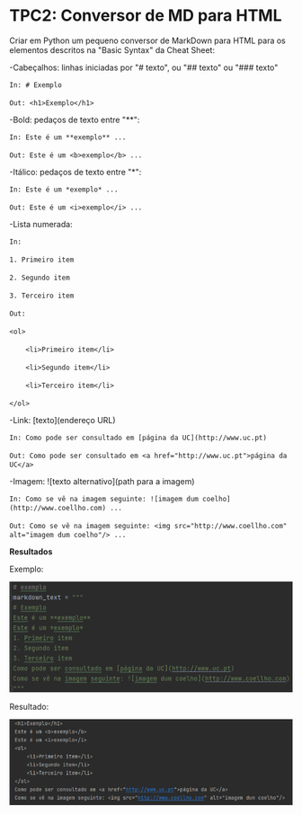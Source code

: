 # TPC2: Conversor de MD para HTML

Criar em Python um pequeno conversor de MarkDown para HTML para os elementos descritos na "Basic Syntax" da Cheat Sheet:

-Cabeçalhos: linhas iniciadas por "# texto", ou "## texto" ou "### texto"

    In: # Exemplo

    Out: <h1>Exemplo</h1>

-Bold: pedaços de texto entre "**":

    In: Este é um **exemplo** ...

    Out: Este é um <b>exemplo</b> ...

-Itálico: pedaços de texto entre "*":

    In: Este é um *exemplo* ...

    Out: Este é um <i>exemplo</i> ...

-Lista numerada:

    In:

    1. Primeiro item

    2. Segundo item

    3. Terceiro item

    Out:

    <ol>

        <li>Primeiro item</li>

        <li>Segundo item</li>

        <li>Terceiro item</li>

    </ol>

-Link: [texto](endereço URL)

    In: Como pode ser consultado em [página da UC](http://www.uc.pt)

    Out: Como pode ser consultado em <a href="http://www.uc.pt">página da UC</a>

-Imagem: ![texto alternativo](path para a imagem)

    In: Como se vê na imagem seguinte: ![imagem dum coelho](http://www.coellho.com) ...

    Out: Como se vê na imagem seguinte: <img src="http://www.coellho.com" alt="imagem dum coelho"/> ...
    

**Resultados**

Exemplo:

![imagem do exemplo](imagens/exemplo.png)

Resultado:

![imagem do resultado](imagens/resultado.png)
